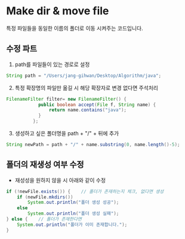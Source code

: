 # Make dir & move file
특정 파일들을 동일한 이름의 폴더로 이동 시켜주는 코드입니다.

## 수정 파트
1. path를 파일들이 있는 경로로 설정
```java
String path = "/Users/jang-gihwan/Desktop/Algorithm/java";
```
2. 특정 확장명의 파일만 옮길 시 해당 확장자로 변경 없다면 주석처리
```java
FilenameFilter filter= new FilenameFilter() {
            public boolean accept(File f, String name) {
                return name.contains("java");
            }
          };
```
3. 생성하고 싶은 폴더명을 path + "/" + 뒤에 추가
```java
String newPath = path + "/" + name.substring(0, name.length()-5);
```
## 폴더의 재생성 여부 수정
- 재성성을 원하지 않을 시 아래와 같이 수정
```java
if (!newFile.exists()) {	// 폴더가 존재하는지 체크, 없다면 생성
	if (newFile.mkdirs())
		System.out.println("폴더 생성 성공");
	else
		System.out.println("폴더 생성 실패");
} else {	// 폴더가 존재한다면
	System.out.println("폴더가 이미 존재합니다.");
}
```